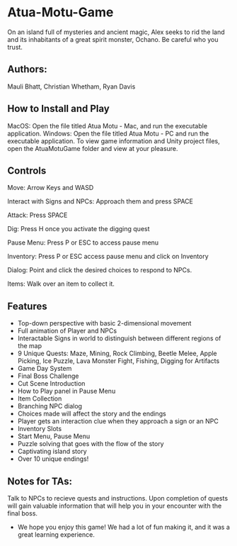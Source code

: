 # Atua-Motu-Game
On an island full of mysteries and ancient magic, Alex seeks to rid the land and its inhabitants of a great spirit monster, Ochano. Be careful who you trust.

## Authors:
Mauli Bhatt, Christian Whetham, Ryan Davis

## How to Install and Play
MacOS: Open the file titled Atua Motu - Mac, and run the executable application.
Windows: Open the file titled Atua Motu - PC and run the executable application. 
To view game information and Unity project files, open the AtuaMotuGame folder and view at your pleasure.

## Controls
Move: Arrow Keys and WASD

Interact with Signs and NPCs: Approach them and press SPACE

Attack: Press SPACE

Dig: Press H once you activate the digging quest

Pause Menu: Press P or ESC to access pause menu

Inventory: Press P or ESC access pause menu and click on Inventory

Dialog: Point and click the desired choices to respond to NPCs.

Items: Walk over an item to collect it.

## Features
-  Top-down perspective with basic 2-dimensional movement
-  Full animation of Player and NPCs
-  Interactable Signs in world to distinguish between different regions of the map
-  9 Unique Quests: Maze, Mining, Rock Climbing, Beetle Melee, Apple Picking, Ice Puzzle, Lava Monster Fight, Fishing, Digging for Artifacts
-  Game Day System
-  Final Boss Challenge
-  Cut Scene Introduction
-  How to Play panel in Pause Menu
-  Item Collection
-  Branching NPC dialog
-  Choices made will affect the story and the endings
-  Player gets an interaction clue when they approach a sign or an NPC
-  Inventory Slots
-  Start Menu, Pause Menu
-  Puzzle solving that goes with the flow of the story
-  Captivating island story
-  Over 10 unique endings!

## Notes for TAs:
Talk to NPCs to recieve quests and instructions. Upon completion of quests will gain valuable information that will help you in your encounter with the final boss.
- We hope you enjoy this game! We had a lot of fun making it, and it was a great learning experience. 
